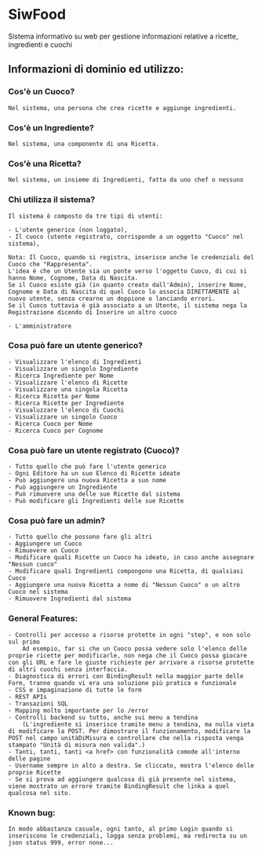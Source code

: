 # SiwFood
 Sistema informativo su web per gestione informazioni relative a ricette, ingredienti e cuochi

## Informazioni di dominio ed utilizzo:

### Cos'è un Cuoco?

    Nel sistema, una persona che crea ricette e aggiunge ingredienti.

### Cos'è un Ingrediente?

    Nel sistema, una componente di una Ricetta.

### Cos'è una Ricetta?

    Nel sistema, un insieme di Ingredienti, fatta da uno chef o nessuno
    
### Chi utilizza il sistema?

    Il sistema è composto da tre tipi di utenti:  

    - L'utente generico (non loggato),  
    - Il cuoco (utente registrato, corrisponde a un oggetto "Cuoco" nel sistema),  

    Nota: Il Cuoco, quando si registra, inserisce anche le credenziali del Cuoco che "Rappresenta".  
    L'idea è che un Utente sia un ponte verso l'oggetto Cuoco, di cui si hanno Nome, Cognome, Data di Nascita.  
    Se il Cuoco esiste già (in quanto creato dall'Admin), inserire Nome, Cognome e Data di Nascita di quel Cuoco lo associa DIRETTAMENTE al nuovo utente, senza crearne un doppione o lanciando errori.  
    Se il Cuoco tuttavia è già associato a un Utente, il sistema nega la Registrazione dicendo di Inserire un altro cuoco  

    - L'amministratore  

### Cosa può fare un utente generico?

    - Visualizzare l'elenco di Ingredienti  
    - Visualizzare un singolo Ingrediente  
    - Ricerca Ingrediente per Nome  
    - Visualizzare l'elenco di Ricette  
    - Visualizzare una singola Ricetta  
    - Ricerca Ricetta per Nome  
    - Ricerca Ricette per Ingrediente  
    - Visualuzzare l'elenco di Cuochi  
    - Visualizzare un singolo Cuoco  
    - Ricerca Cuoco per Nome  
    - Ricerca Cuoco per Cognome  


### Cosa può fare un utente registrato (Cuoco)?

    - Tutto quello che può fare l'utente generico  
    - Ogni Editore ha un suo Elenco di Ricette ideate  
    - Può aggiungere una nuova Ricetta a suo nome  
    - Può aggiungere un Ingrediente
    - Può rimuovere una delle sue Ricette dal sistema  
    - Può modificare gli Ingredienti delle sue Ricette

### Cosa può fare un admin?

    - Tutto quello che possono fare gli altri
    - Aggiungere un Cuoco
    - Rimuovere un Cuoco
    - Modificare quali Ricette un Cuoco ha ideato, in caso anche assegnare "Nessun cuoco"
    - Modificare quali Ingredienti compongono una Ricetta, di qualsiasi Cuoco
    - Aggiungere una nuova Ricetta a nome di "Nessun Cuoco" o un altro Cuoco nel sistema
    - Rimuovere Ingredienti dal sistema

### General Features:

    - Controlli per accesso a risorse protette in ogni "step", e non solo sul primo
        Ad esempio, far si che un Cuoco possa vedere solo l'elenco delle proprie ricette per modificarle, non nega che il Cuoco possa giocare con gli URL e fare le giuste richieste per arrivare a risorse protette di altri cuochi senza interfaccia.
    - Diagnostica di errori con BindingResult nella maggior parte delle Form, tranne quando vi era una soluzione più pratica e funzionale
    - CSS e impaginazione di tutte le form
    - REST APIs
    - Transazioni SQL
    - Mapping molto importante per lo /error
    - Controlli backend su tutto, anche sui menu a tendina
        (L'ingrediente si inserisce tramite menu a tendina, ma nulla vieta di modificare la POST. Per dimostrare il funzionamento, modificare la POST nel campo unitàDiMisura e controllare che nella risposta venga stampato "Unità di misura non valida".)
    - Tanti, tanti, tanti <a href> con funzionalità comode all'interno delle pagine
    - Username sempre in alto a destra. Se cliccato, mostra l'elenco delle proprie Ricette
    - Se si prova ad aggiungere qualcosa di già presente nel sistema, viene mostrato un errore tramite BindingResult che linka a quel qualcosa nel sito.

### Known bug:

    In modo abbastanza casuale, ogni tanto, al primo Login quando si inseriscono le credenziali, logga senza problemi, ma redirecta su un json status 999, error none...
